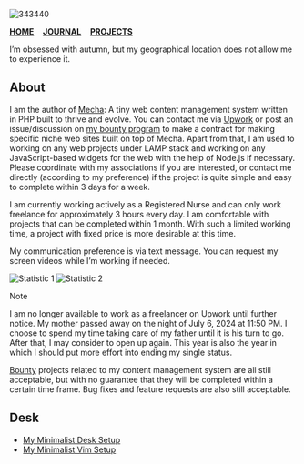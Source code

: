 ![343440](https://user-images.githubusercontent.com/1669261/143798603-530cd9f9-3450-45f2-9820-bdf9eb804e99.jpg)

[**HOME**](https://github.com/taufik-nurrohman)&nbsp;&nbsp;&nbsp;&nbsp;[**JOURNAL**](https://taufik-nurrohman.com)&nbsp;&nbsp;&nbsp;&nbsp;[**PROJECTS**](https://taufik-nurrohman.js.org)

I’m obsessed with autumn, but my geographical location does not allow me to experience it.

About
-----

I am the author of [Mecha](https://github.com/mecha-cms): A tiny web content management system written in PHP built to thrive and evolve. You can contact me via [Upwork](https://www.upwork.com/freelancers/~012101bea444699562) or post an issue/discussion on [my bounty program](https://github.com/mecha-cms/bounty) to make a contract for making specific niche web sites built on top of Mecha. Apart from that, I am used to working on any web projects under LAMP stack and working on any JavaScript-based widgets for the web with the help of Node.js if necessary. Please coordinate with my associations if you are interested, or contact me directly (according to my preference) if the project is quite simple and easy to complete within 3 days for a week.

I am currently working actively as a Registered Nurse and can only work freelance for approximately 3 hours every day. I am comfortable with projects that can be completed within 1 month. With such a limited working time, a project with fixed price is more desirable at this time.

My communication preference is via text message. You can request my screen videos while I’m working if needed.

<picture>
  <source media="(prefers-color-scheme: dark)" srcset="https://github-readme-stats.vercel.app/api?border_radius=0&amp;count_private=true&amp;hide_border=true&amp;hide_rank=true&amp;show_icons=true&amp;theme=dark&amp;username=taufik-nurrohman">
  <source media="(prefers-color-scheme: light), (prefers-color-scheme: no-preference)" srcset="https://github-readme-stats.vercel.app/api?border_radius=0&amp;count_private=true&amp;hide_border=true&amp;hide_rank=true&amp;show_icons=true&amp;theme=default&amp;username=taufik-nurrohman">
  <img alt="Statistic 1" src="https://github-readme-stats.vercel.app/api?border_radius=0&amp;count_private=true&amp;hide_border=true&amp;hide_rank=true&amp;show_icons=true&amp;theme=default&amp;username=taufik-nurrohman">
</picture> <picture>
  <source media="(prefers-color-scheme: dark)" srcset="https://github-readme-stats.vercel.app/api/top-langs?border_radius=0&amp;hide_border=true&amp;layout=compact&amp;theme=dark&amp;username=taufik-nurrohman">
  <source media="(prefers-color-scheme: light), (prefers-color-scheme: no-preference)" srcset="https://github-readme-stats.vercel.app/api/top-langs?border_radius=0&amp;hide_border=true&amp;layout=compact&amp;theme=default&amp;username=taufik-nurrohman">
  <img alt="Statistic 2" src="https://github-readme-stats.vercel.app/api/top-langs?border_radius=0&amp;hide_border=true&amp;layout=compact&amp;theme=default&amp;username=taufik-nurrohman">
</picture>

> [!NOTE]
>
> I am no longer available to work as a freelancer on Upwork until further notice. My mother passed away on the night of July 6, 2024 at 11:50 PM. I choose to spend my time taking care of my father until it is his turn to go. After that, I may consider to open up again. This year is also the year in which I should put more effort into ending my single status.
>
> [Bounty](https://github.com/mecha-cms/bounty) projects related to my content management system are all still acceptable, but with no guarantee that they will be completed within a certain time frame. Bug fixes and feature requests are also still acceptable.

Desk
----

 - [My Minimalist Desk Setup](https://github.com/taufik-nurrohman/arch)
 - [My Minimalist Vim Setup](https://github.com/taufik-nurrohman/vim)
